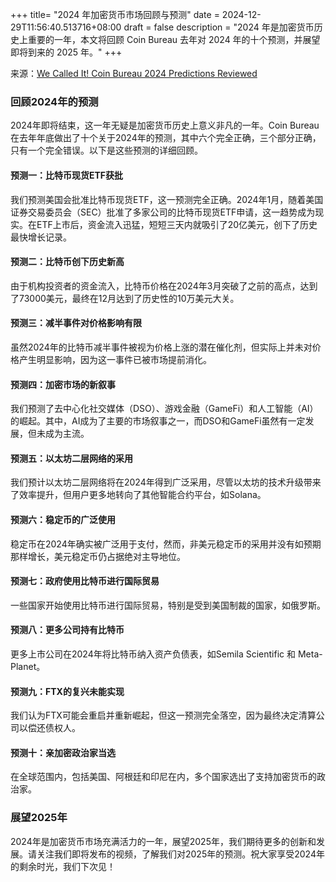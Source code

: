 +++
title= "2024 年加密货币市场回顾与预测"
date = 2024-12-29T11:56:40.513716+08:00
draft = false
description = "2024 年是加密货币历史上重要的一年，本文将回顾 Coin Bureau 去年对 2024 年的十个预测，并展望即将到来的 2025 年。"
+++

来源：[We Called It! Coin Bureau 2024 Predictions Reviewed](https://www.youtube.com/watch?v=tfuySgL36Zk)

### 回顾2024年的预测

2024年即将结束，这一年无疑是加密货币历史上意义非凡的一年。Coin Bureau 在去年年底做出了十个关于2024年的预测，其中六个完全正确，三个部分正确，只有一个完全错误。以下是这些预测的详细回顾。

#### 预测一：比特币现货ETF获批

我们预测美国会批准比特币现货ETF，这一预测完全正确。2024年1月，随着美国证券交易委员会（SEC）批准了多家公司的比特币现货ETF申请，这一趋势成为现实。在ETF上市后，资金流入迅猛，短短三天内就吸引了20亿美元，创下了历史最快增长记录。

#### 预测二：比特币创下历史新高

由于机构投资者的资金流入，比特币价格在2024年3月突破了之前的高点，达到了73000美元，最终在12月达到了历史性的10万美元大关。

#### 预测三：减半事件对价格影响有限

虽然2024年的比特币减半事件被视为价格上涨的潜在催化剂，但实际上并未对价格产生明显影响，因为这一事件已被市场提前消化。

#### 预测四：加密市场的新叙事

我们预测了去中心化社交媒体（DSO）、游戏金融（GameFi）和人工智能（AI）的崛起。其中，AI成为了主要的市场叙事之一，而DSO和GameFi虽然有一定发展，但未成为主流。

#### 预测五：以太坊二层网络的采用

我们预计以太坊二层网络将在2024年得到广泛采用，尽管以太坊的技术升级带来了效率提升，但用户更多地转向了其他智能合约平台，如Solana。

#### 预测六：稳定币的广泛使用

稳定币在2024年确实被广泛用于支付，然而，非美元稳定币的采用并没有如预期那样增长，美元稳定币仍占据绝对主导地位。

#### 预测七：政府使用比特币进行国际贸易

一些国家开始使用比特币进行国际贸易，特别是受到美国制裁的国家，如俄罗斯。

#### 预测八：更多公司持有比特币

更多上市公司在2024年将比特币纳入资产负债表，如Semila Scientific 和 Meta-Planet。

#### 预测九：FTX的复兴未能实现

我们认为FTX可能会重启并重新崛起，但这一预测完全落空，因为最终决定清算公司以偿还债权人。

#### 预测十：亲加密政治家当选

在全球范围内，包括美国、阿根廷和印尼在内，多个国家选出了支持加密货币的政治家。

### 展望2025年

2024年是加密货币市场充满活力的一年，展望2025年，我们期待更多的创新和发展。请关注我们即将发布的视频，了解我们对2025年的预测。祝大家享受2024年的剩余时光，我们下次见！